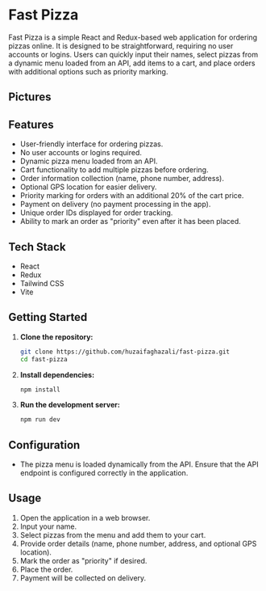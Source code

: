 # Fast Pizza

Fast Pizza is a simple React and Redux-based web application for ordering pizzas online. It is designed to be straightforward, requiring no user accounts or logins. Users can quickly input their names, select pizzas from a dynamic menu loaded from an API, add items to a cart, and place orders with additional options such as priority marking.

## Pictures

## Features

- User-friendly interface for ordering pizzas.
- No user accounts or logins required.
- Dynamic pizza menu loaded from an API.
- Cart functionality to add multiple pizzas before ordering.
- Order information collection (name, phone number, address).
- Optional GPS location for easier delivery.
- Priority marking for orders with an additional 20% of the cart price.
- Payment on delivery (no payment processing in the app).
- Unique order IDs displayed for order tracking.
- Ability to mark an order as "priority" even after it has been placed.

## Tech Stack

- React
- Redux
- Tailwind CSS
- Vite

## Getting Started

1. **Clone the repository:**

   ```bash
   git clone https://github.com/huzaifaghazali/fast-pizza.git
   cd fast-pizza
   ```
2. **Install dependencies:**
   ```bash
   npm install
   ```
3. **Run the development server:**
   ```bash
   npm run dev
   ``` 

## Configuration

- The pizza menu is loaded dynamically from the API. Ensure that the API endpoint is configured correctly in the application.

## Usage

1. Open the application in a web browser.
2. Input your name.
3. Select pizzas from the menu and add them to your cart.
4. Provide order details (name, phone number, address, and optional GPS location).
5. Mark the order as "priority" if desired.
6. Place the order.
7. Payment will be collected on delivery.